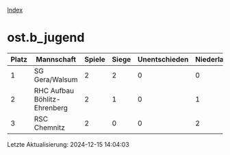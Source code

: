 [Index](./README.md)

# ost.b_jugend

| Platz |  Mannschaft |  Spiele |  Siege |  Unentschieden |  Niederlagen |  Tore |  Differenz |  Punkte | 
| --- |  --- |  --- |  --- |  --- |  --- |  --- |  --- |  --- |  
|  1 |   SG Gera/Walsum |   2 |   2 |   0 |   0 |   24:2 |   22 |   6 |  
|  2 |   RHC Aufbau Böhlitz-Ehrenberg |   2 |   1 |   0 |   1 |   10:21 |   -11 |   3 |  
|  3 |   RSC Chemnitz |   2 |   0 |   0 |   2 |   2:13 |   -11 |   0 |  


Letzte Aktualisierung: 2024-12-15 14:04:03